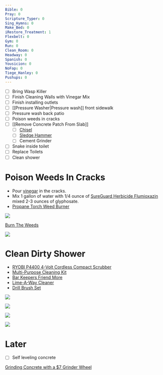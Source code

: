 ```yaml
---
Bible: 0
Pray: 0
Scripture_Typer: 0
Sing_Hymns: 0
Make_Bed: 0
iRestore_Treatment: 1
Flexbelt: 0
Gym: 0
Run: 0
Clean_Room: 0
Headway: 0
Spanish: 0
Yousicion: 0
NoFap: 0
Tiege_Hanley: 0
Pushups: 0
---
```


- [ ] Bring Wasp Killer
- [ ] Finish Cleaning Walls with Vinegar Mix
- [ ] Finish installing outlets
- [ ] [[Pressure Washer|Pressure wash]] front sidewalk
- [ ] Pressure wash back patio
- [ ] Poison weeds in cracks
- [ ] [[Remove Concrete Patch From Slab]]
	- [ ] [Chisel](https://www.homedepot.com/p/Dasco-Pro-1-in-x-12-in-Cold-Chisel-G419/100507479)
	- [ ] [Sledge Hammer](https://www.homedepot.com/p/Husky-4-lb-Engineer-Hammer-with-14-in-Fiberglass-Handle-HD-SF4LB/206768941)
	- [ ] Cement Grinder
- [ ] Snake inside toilet
- [ ] Replace Toilets
- [ ] Clean shower

# Poison Weeds In Cracks

- Pour [vinegar](https://www.amazon.com/gp/product/B07W9HX3MV) in the cracks.
- Mix 1 gallon of water with 1/4 ounce of [SureGuard Herbicide Flumioxazin](https://www.amazon.com/gp/product/B07CTV1Z64) mixed 2-3 ounces of glyphosate.
- [Propane Torch Weed Burner](https://www.amazon.com/Bravex-Propane-Igniter-Outdoor-Roofing/dp/B08C2NWGNC)

![](https://www.youtube.com/watch?v=30pclWznNxg)

[Burn The Weeds](https://youtu.be/soKjNYRDR6M)

![](https://youtu.be/eeelzQaQCxY)

# Clean Dirty Shower

- [RYOBI P4400 4-Volt Cordless Compact Scrubber](https://www.amazon.com/RYOBI-Cordless-Compact-Scrubber-internal/dp/B08BTWL92V)
- [Multi-Purpose Cleaning Kit](https://www.homedepot.com/p/RYOBI-Multi-Purpose-Cleaning-Kit-4-Piece-A95MPK1/311738439)
- [Bar Keepers Friend More](https://www.amazon.com/Bar-Keepers-Friend-MORE-Spray/dp/B00BRXFQ8A)
- [Lime-A-Way Cleaner](https://www.amazon.com/Lime-A-Way-Cleaner-22-Fluid-Ounce/dp/B00949ZKYO)
- [Drill Brush Set](https://www.amazon.com/Holikme-Attachments-Scrubber-Attachment-Automobile/dp/B07P7NFV1F)

![](https://m.media-amazon.com/images/I/51si6t8cIFL._AC_SL1000_.jpg)

![](https://youtu.be/okdao6reKOw)

![](https://youtu.be/ZEVZ18idJcM)

![](https://youtu.be/8ly9pmUs3-E)

# Later

- [ ] Self leveling concrete

[Grinding Concrete with a $7 Grinder Wheel](https://www.youtube.com/watch?v=AdXfeLTuSu4)

